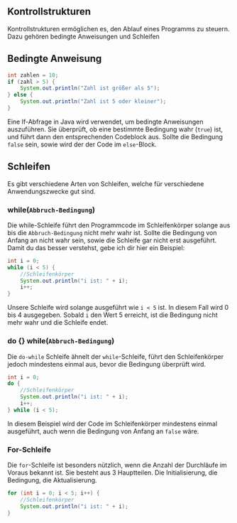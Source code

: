 ## Kontrollstrukturen
Kontrollstrukturen ermöglichen es, den Ablauf eines Programms zu steuern. 
Dazu gehören bedingte Anweisungen und Schleifen

## Bedingte Anweisung
```java
int zahlen = 10;
if (zahl > 5) {
	System.out.println("Zahl ist größer als 5");
} else {
	System.out.println("Zahl ist 5 oder kleiner");
}
```

Eine If-Abfrage in Java wird verwendet, um bedingte Anweisungen auszuführen. Sie überprüft, ob eine bestimmte Bedingung wahr (`true`) ist, und führt dann den entsprechenden Codeblock aus.
Sollte die Bedingung ``false`` sein, sowie wird der der Code im ``else``-Block. 

## Schleifen
Es gibt verschiedene Arten von Schleifen, welche für verschiedene Anwendungszwecke gut sind. 

### while(``Abbruch-Bedingung``)
Die while-Schleife führt den Programmcode im Schleifenkörper solange aus bis die ``Abbruch-Bedingung`` nicht mehr wahr ist. Sollte die Bedingung von Anfang an nicht wahr sein, sowie die Schleife gar nicht erst ausgeführt. Damit du das besser verstehst, gebe ich dir hier ein Beispiel:
```java
int i = 0;
while (i < 5) {
	//Schleifenkörper
    System.out.println("i ist: " + i);
    i++;
}
```
Unsere Schleife wird solange ausgeführt wie ``i < 5`` ist. In diesem Fall wird 0 bis 4 ausgegeben. Sobald ``i`` den Wert 5 erreicht, ist die Bedingung nicht mehr wahr und die Schleife endet.

### do {} while(``Abbruch-Bedingung``)
Die ``do-while`` Schleife ähnelt der ``while``-Schleife, führt den Schleifenkörper jedoch mindestens einmal aus, bevor die Bedingung überprüft wird.
```java
int i = 0;
do {
	//Schleifenkörper
    System.out.println("i ist: " + i);
    i++;
} while (i < 5);
```
In diesem Beispiel wird der Code im Schleifenkörper mindestens einmal ausgeführt, auch wenn die Bedingung von Anfang an ``false`` wäre.

### For-Schleife
Die ``for``-Schleife ist besonders nützlich, wenn die Anzahl der Durchläufe im Voraus bekannt ist. Sie besteht aus 3 Hauptteilen. Die Initialisierung, die Bedingung, die Aktualisierung. 

```java
for (int i = 0; i < 5; i++) {
	//Schleifenkörper
    System.out.println("i ist: " + i);
}
```
